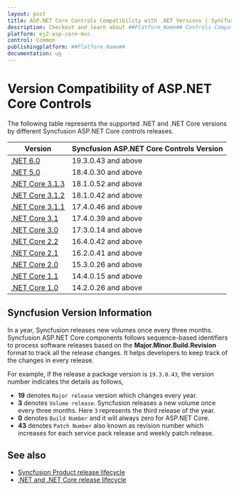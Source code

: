 ```yaml
---
layout: post
title: ASP.NET Core Controls Compatibility with .NET Versions | Syncfusion
description: Checkout and learn about ##Platform_Name## Controls Compatibility with .NET Versions.
platform: ej2-asp-core-mvc
control: Common
publishingplatform: ##Platform_Name##
documentation: ug
---
```


# Version Compatibility of ASP.NET Core Controls

The following table represents the supported .NET and .NET Core versions by different Syncfusion ASP.NET Core controls releases.

| Version | Syncfusion ASP.NET Core Controls Version |
| ------------- | ------------- |
| [.NET 6.0](https://devblogs.microsoft.com/dotnet/announcing-asp-net-core-in-net-6/) | 19.3.0.43 and above |
| [.NET 5.0](https://devblogs.microsoft.com/dotnet/announcing-asp-net-core-in-net-5/) | 18.4.0.30 and above  |
| [.NET Core 3.1.3](https://devblogs.microsoft.com/dotnet/net-core-march-2020/) | 18.1.0.52 and above |
| [.NET Core 3.1.2](https://devblogs.microsoft.com/dotnet/net-core-february-2020/) | 18.1.0.42 and above |
| [.NET Core 3.1.1](https://devblogs.microsoft.com/dotnet/net-core-january-2020/) | 17.4.0.46  and above |
| [.NET Core 3.1](https://devblogs.microsoft.com/dotnet/asp-net-core-updates-in-net-core-3-1/) | 17.4.0.39 and above |
| [.NET Core 3.0](https://devblogs.microsoft.com/dotnet/announcing-net-core-3-0/) | 17.3.0.14 and above |
| [.NET Core 2.2](https://devblogs.microsoft.com/dotnet/announcing-net-core-2-2/) | 16.4.0.42 and above |
| [.NET Core 2.1](https://devblogs.microsoft.com/dotnet/announcing-net-core-2-1/) | 16.2.0.41 and above |
| [.NET Core 2.0](https://devblogs.microsoft.com/dotnet/announcing-net-core-2-0/) | 15.3.0.26 and above |
| [.NET Core 1.1](https://devblogs.microsoft.com/dotnet/announcing-net-core-1-1/) | 14.4.0.15 and above |
| [.NET Core 1.0](https://devblogs.microsoft.com/dotnet/announcing-net-core-1-0/) | 14.2.0.26 and above |

## Syncfusion Version Information

In a year, Syncfusion releases new volumes once every three months. Syncfusion ASP.NET Core components follows sequence-based identifiers to process software releases based on the **Major.Minor.Build.Revision** format to track all the release changes. It helps developers to keep track of the changes in every release. 

For example, if the release a package version is `19.3.0.43`, the version number indicates the details as follows,

* **19** denotes `Major release` version which changes every year.
* **3** denotes `Volume release`. Syncfusion releases a new volume once every three months. Here `3` represents the third release of the year.
* **0** denotes `Build Number` and it will always zero for ASP.NET Core.
* **43** denotes `Patch Number` also known as revision number which increases for each service pack release and weekly patch release.

## See also

* [Syncfusion Product release lifecycle](https://www.syncfusion.com/support/product-lifecycle/)
* [.NET and .NET Core release lifecycle](https://dotnet.microsoft.com/en-us/platform/support/policy/dotnet-core)
